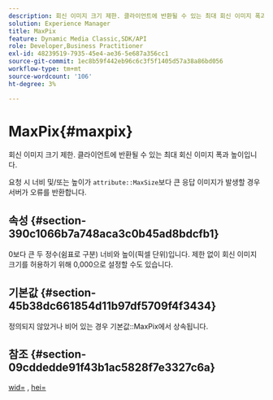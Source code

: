```yaml
---
description: 회신 이미지 크기 제한. 클라이언트에 반환될 수 있는 최대 회신 이미지 폭과 높이입니다.
solution: Experience Manager
title: MaxPix
feature: Dynamic Media Classic,SDK/API
role: Developer,Business Practitioner
exl-id: 48239519-7935-45e4-ae36-5e687a356cc1
source-git-commit: 1ec8b59f442eb96c6c3f5f1405d57a38a86bd056
workflow-type: tm+mt
source-wordcount: '106'
ht-degree: 3%

---
```


# MaxPix{#maxpix}

회신 이미지 크기 제한. 클라이언트에 반환될 수 있는 최대 회신 이미지 폭과 높이입니다.

요청 시 너비 및/또는 높이가 `attribute::MaxSize`보다 큰 응답 이미지가 발생할 경우 서버가 오류를 반환합니다.

## 속성 {#section-390c1066b7a748aca3c0b45ad8bdcfb1}

0보다 큰 두 정수(쉼표로 구분) 너비와 높이(픽셀 단위)입니다. 제한 없이 회신 이미지 크기를 허용하기 위해 0,000으로 설정할 수도 있습니다.

## 기본값 {#section-45b38dc661854d11b97df5709f4f3434}

정의되지 않았거나 비어 있는 경우 기본값::MaxPix에서 상속됩니다.

## 참조 {#section-09cddedde91f43b1ac5828f7e3327c6a}

[wid=](../../../../../ir-api/http-protocol/image-rendering-api-ref/c-ir-http-protocol-ref/c-ir-http-protocol-command-reference/r-ir-wid.md#reference-b7e691b0624941168c94b2749ae233ec) ,  [hei=](../../../../../ir-api/http-protocol/image-rendering-api-ref/c-ir-http-protocol-ref/c-ir-http-protocol-command-reference/r-ir-hei.md#reference-1c08f60365a94417a39867c09cac5478)
